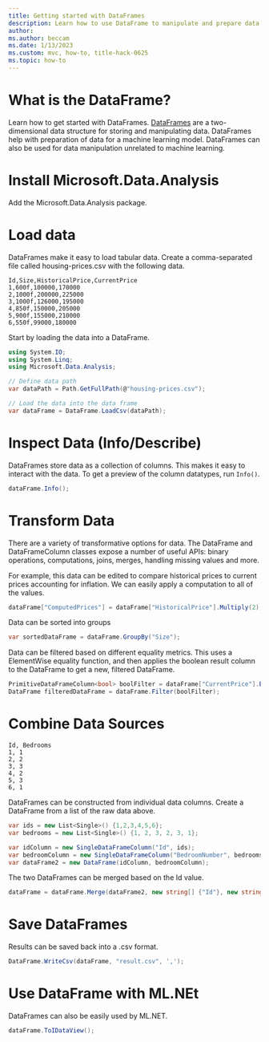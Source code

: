 ```yaml
---
title: Getting started with DataFrames
description: Learn how to use DataFrame to manipulate and prepare data.
author: 
ms.author: beccam
ms.date: 1/13/2023
ms.custom: mvc, how-to, title-hack-0625
ms.topic: how-to
---
```


# What is the DataFrame?

Learn how to get started with DataFrames. [DataFrames](https://learn.microsoft.com/dotnet/api/microsoft.data.analysis.dataframe) are a two-dimensional data structure for storing and manipulating data. DataFrames help with preparation of data for a machine learning model. DataFrames can also be used for data manipulation unrelated to machine learning. 

# Install Microsoft.Data.Analysis

Add the Microsoft.Data.Analysis package.

# Load data

DataFrames make it easy to load tabular data. Create a comma-separated file called housing-prices.csv with the following data. 

```text
Id,Size,HistoricalPrice,CurrentPrice
1,600f,100000,170000
2,1000f,200000,225000
3,1000f,126000,195000
4,850f,150000,205000
5,900f,155000,210000
6,550f,99000,180000
```

Start by loading the data into a DataFrame. 

```csharp
using System.IO;
using System.Linq;
using Microsoft.Data.Analysis;

// Define data path
var dataPath = Path.GetFullPath(@"housing-prices.csv");

// Load the data into the data frame
var dataFrame = DataFrame.LoadCsv(dataPath);
```

# Inspect Data (Info/Describe)

DataFrames store data as a collection of columns. This makes it easy to interact with the data. To get a preview of the column datatypes, run `Info()`.

```csharp
dataFrame.Info();
```
# Transform Data

There are a variety of transformative options for data. The DataFrame and DataFrameColumn classes expose a number of useful APIs: binary operations, computations, joins, merges, handling missing values and more.

For example, this data can be edited to compare historical prices to current prices accounting for inflation. We can easily apply a computation to all of the values. 

```csharp
dataFrame["ComputedPrices"] = dataFrame["HistoricalPrice"].Multiply(2);
```

Data can be sorted into groups 

```csharp
var sortedDataFrame = dataFrame.GroupBy("Size");
```

Data can be filtered based on different equality metrics. This uses a ElementWise equality function, and then applies the boolean result column to the DataFrame to get a new, filtered DataFrame. 

```csharp
PrimitiveDataFrameColumn<bool> boolFilter = dataFrame["CurrentPrice"].ElementwiseGreaterThan(200000);
DataFrame filteredDataFrame = dataFrame.Filter(boolFilter);
```

# Combine Data Sources

```text
Id, Bedrooms	
1, 1	
2, 2	
3, 3	
4, 2	
5, 3	
6, 1
```
DataFrames can be constructed from individual data columns. Create a DataFrame from a list of the raw data above. 

```csharp
var ids = new List<Single>() {1,2,3,4,5,6};
var bedrooms = new List<Single>() {1, 2, 3, 2, 3, 1};

var idColumn = new SingleDataFrameColumn("Id", ids);
var bedroomColumn = new SingleDataFrameColumn("BedroomNumber", bedrooms);
var dataFrame2 = new DataFrame(idColumn, bedroomColumn);
```

The two DataFrames can be merged based on the Id value.

```csharp
dataFrame = dataFrame.Merge(dataFrame2, new string[] {"Id"}, new string[] {"Id"});
```

# Save DataFrames

Results can be saved back into a .csv format. 

```csharp
DataFrame.WriteCsv(dataFrame, "result.csv", ',');
```

# Use DataFrame with ML.NEt

DataFrames can also be easily used by ML.NET. 

```csharp
dataFrame.ToIDataView();
```
